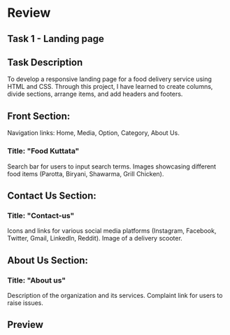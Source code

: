 # Review
## Task 1 - Landing page
## Task Description
To develop a responsive landing page for a food delivery service using HTML and CSS. Through this project, I have learned to create columns, divide sections, arrange items, and add headers and footers.

## Front Section:

Navigation links: Home, Media, Option, Category, About Us.

### Title: "Food Kuttata"
Search bar for users to input search terms.
Images showcasing different food items (Parotta, Biryani, Shawarma, Grill Chicken).

## Contact Us Section:

### Title: "Contact-us"
Icons and links for various social media platforms (Instagram, Facebook, Twitter, Gmail, LinkedIn, Reddit).
Image of a delivery scooter.

## About Us Section:

### Title: "About us"
Description of the organization and its services.
Complaint link for users to raise issues.

## Preview
